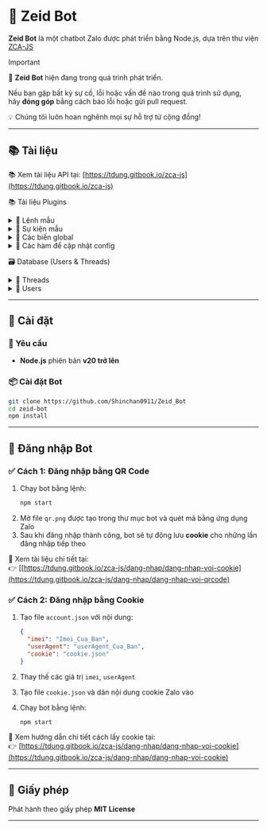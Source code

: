 # 🤖 Zeid Bot

**Zeid Bot** là một chatbot Zalo được phát triển bằng Node.js, dựa trên thư viện [ZCA-JS](https://github.com/RFS-ADRENO/zca-js)

> [!IMPORTANT]
> 🚧 **Zeid Bot** hiện đang trong quá trình phát triển.
> 
> Nếu bạn gặp bất kỳ sự cố, lỗi hoặc vấn đề nào trong quá trình sử dụng,  
> hãy **đóng góp** bằng cách báo lỗi hoặc gửi pull request.
>
> 💡 Chúng tôi luôn hoan nghênh mọi sự hỗ trợ từ cộng đồng!

---

## 📚 Tài liệu
📚 Xem tài liệu API tại: [https://tdung.gitbook.io/zca-js](https://tdung.gitbook.io/zca-js)

📚 Tải liệu Plugins

<details>
<summary>📁 Lệnh mẫu</summary>

```javascript
module.exports.config = {
    name: "example", // Tên của sự kiện
    event_type: ["message"], // Loại event, có thể nhận nhiều event 1 lúc
    version: "1.0.0", // Phiên bản của sự kiện
    author: "ShinTHL09 ", // Tác giả của sự kiện
    description: "Sự kiện mẫu", // Thông tin sự kiện
    dependencies: {} // Các thư viện cần thiết (Bot sẽ tự cài khi load sự kiện)
};

module.exports.onLoad =  async function({ api }) {
  console.log("Sự kiện example đã được load");
}

// Bot nhại tin nhắn
module.exports.run = async function({ api, event, eventType, Users, threads }) {
    const { threaId, type, data } = event;
    const msg = data.content;
    return api.sendMessage(msg, threaId, type);
};
```

</details>

<details>
<summary>📁 Sự kiện mẫu</summary>

```javascript
module.exports.config = {
  name: 'example', // Tên của lệnh
  version: '1.0.0', // Phiên bản của lệnh
  role: 0, // Quyền hạn 0: thành viên, 1: support bot, 2: admin bot
  author: 'ShinTHL09', // Tác giả của lệnh
  description: 'Lệnh mẫu', // Thông tin lệnh
  category: 'Tiện ích', // Mục của lệnh
  usage: 'restart', // Cách dùng lệnh
  cooldowns: 2, // Thời gian hồi lệnh
  dependencies: {} // Các thư viện cần thiết (Bot sẽ tự cài khi load lệnh)
};

module.exports.onLoad =  async function({ api }) {
  console.log("Lệnh example đã được load")
}

module.exports.run = async ({ args, event, api, Users, Thread }) => {
  const { threadId, type } = event;

  return api.sendMessage("Đây là lệnh mẫu", threadId, type);

};
```

</details>


<details>
<summary>📁 Các biến global</summary>

```js
global.client.config // Config bot
global.client.config.prefix // Prefix hiện tại

global.client.commands // Tất cả command
global.client.commands.get("example").config.author

global.client.events // Tất cả event
global.client.events.get("example").config.author

global.users.admin[0] // ID admin đầu tiên
global.users.support[0] // ID support đầu tiên
```

</details>


<details>
<summary>📁 Các hàm để cập nhật config</summary>

```js
const { updateConfigArray, updateConfigValue, reloadConfig } = require("../../utils/index");

updateConfigArray(key, newArray); // Sửa array trong config
// Example: updateConfigArray("admin_bot", ["1", "2"])

updateConfigValue(key, newValue); // Sửa giá trị trong config
// Example: updateConfigValue("prefix", "!")

reloadConfig();
// Reload lại file config
```
</details>


🗃️ Database (Users & Threads)

<details>
<summary>🧵 Threads</summary>

```js
await Thread.getData("id_box"); // Lấy dữ liệu
await Thread.saveData("id_box", data_json); // Lưu dữ liệu

// Ví dụ
const databox = (await Thread.getData("id_box")).data;
databox.prefix = "!";
await Thread.saveData("id_box", databox);
```
</details>

<details>
<summary>👤 Users</summary>

```js
await Users.getData("user_id"); // Lấy dữ liệu
await Users.saveData("user_id", data_json); // Lưu dữ liệu

// Ví dụ
const datauser = (await Users.getData("user_id")).data;
datauser.money = 1000;
await Users.saveData("user_id", datauser);
```
</details>

---

## 🚀 Cài đặt

### 🔧 Yêu cầu

- **Node.js** phiên bản **v20 trở lên**

### 📦 Cài đặt Bot

```bash
git clone https://github.com/Shinchan0911/Zeid_Bot
cd zeid-bot
npm install
```

---

## 🔐 Đăng nhập Bot

### ✅ Cách 1: Đăng nhập bằng **QR Code**

1. Chạy bot bằng lệnh:
   ```bash
   npm start
   ```
2. Mở file `qr.png` được tạo trong thư mục bot và quét mã bằng ứng dụng Zalo
3. Sau khi đăng nhập thành công, bot sẽ tự động lưu **cookie** cho những lần đăng nhập tiếp theo

📘 Xem tài liệu chi tiết tại:  
👉 [[https://tdung.gitbook.io/zca-js/dang-nhap/dang-nhap-voi-cookie](https://tdung.gitbook.io/zca-js/dang-nhap/dang-nhap-voi-qrcode)

### ✅ Cách 2: Đăng nhập bằng **Cookie**

1. Tạo file `account.json` với nội dung:

   ```json
   {
     "imei": "Imei_Cua_Ban",
     "userAgent": "userAgent_Cua_Ban",
     "cookie": "cookie.json"
   }
   ```

2. Thay thế các giá trị `imei`, `userAgent`

3. Tạo file `cookie.json` và dán nội dung cookie Zalo vào
4. Chạy bot bằng lệnh:
   ```bash
   npm start
   ```

📘 Xem hướng dẫn chi tiết cách lấy cookie tại:  
👉 [https://tdung.gitbook.io/zca-js/dang-nhap/dang-nhap-voi-cookie](https://tdung.gitbook.io/zca-js/dang-nhap/dang-nhap-voi-cookie)

---

## 📄 Giấy phép

Phát hành theo giấy phép **MIT License**

---
